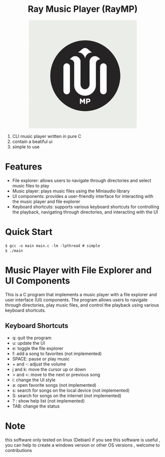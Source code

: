 <center>
<h1>Ray Music Player (RayMP)</h1>
</center>

<p align="center">
  <img src="./assets/logo.jpg" width="350" height="350"/>
</p>

1. CLI music player written in pure C
2. contain a beatiful ui 
3. simple to use

# Features

<ul> 
  <li>File explorer: allows users to navigate through directories and select music files to play
  </li> 
  <li>Music player: plays music files using the Miniaudio library
  </li> 
  <li>UI components: provides a user-friendly interface for interacting with the music player and file explorer
  </li> 
  <li>Keyboard shortcuts: supports various keyboard shortcuts for controlling the playback, navigating through directories, and interacting with the UI
  </li> 
</ul> 

# Quick Start
```console
$ gcc -o main main.c -lm -lpthread # simple
$ ./main
```

<h1>Music Player with File Explorer and UI Components</h1>
<p>This is a C program that implements a music player with a file explorer and user interface (UI) components. The program allows users to navigate through directories, play music files, and control the playback using various keyboard shortcuts.
</p> 
<h2>Keyboard Shortcuts</h2> 
<ul> 
  <li>q: quit the program</li> 
  <li>u: update the UI</li> 
  <li>e: toggle the file explorer</li> 
  <li>f: add a song to favorites (not implemented)</li>
  <li>SPACE: pause or play music</li> 
  <li>+ and -: adjust the volume</li> 
  <li>j and k: move the cursor up or down</li> 
  <li>&gt; and &lt;: move to the next or previous song</li>
  <li>i: change the UI style</li> 
  <li>a: open favorite songs (not implemented)</li> 
  <li>s: search for songs on the local device (not implemented)</li> 
  <li>S: search for songs on the internet (not implemented)
  </li> 
  <li>? : show help list (not implemented)</li> 
  <li>TAB: change the status</li> 
</ul> 

# Note 
<p>this software only tested on linux (Debian) if you see this software is useful , you can help to create a windows version or other OS versions , welcome to contributions 
</p>
